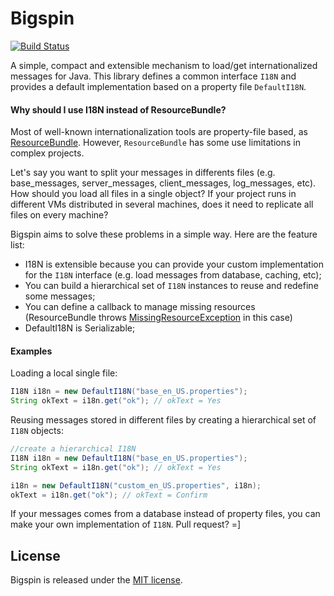 # Bigspin 

[![Build Status](https://travis-ci.org/greatjapa/bigspin.svg?branch=master)](https://travis-ci.org/greatjapa/bigspin)

A simple, compact and extensible mechanism to load/get internationalized messages for Java. This library defines a common interface `I18N` and provides a default implementation based on a property file `DefaultI18N`. 

#### Why should I use I18N instead of ResourceBundle?

Most of well-known internationalization tools are property-file based, as [ResourceBundle](https://docs.oracle.com/javase/8/docs/api/java/util/ResourceBundle.html). However, `ResourceBundle` has some use limitations in complex projects.

Let's say you want to split your messages in differents files (e.g. base_messages, server_messages, client_messages, log_messages, etc). How should you load all files in a single object? If your project runs in different VMs distributed in several machines, does it need to replicate all files on every machine?

Bigspin aims to solve these problems in a simple way. Here are the feature list: 

- I18N is extensible because you can provide your custom implementation for the `I18N` interface (e.g. load messages from database, caching, etc);
- You can build a hierarchical set of `I18N` instances to reuse and redefine some messages;
- You can define a callback to manage missing resources (ResourceBundle throws [MissingResourceException](https://docs.oracle.com/javase/8/docs/api/java/util/MissingResourceException.html) in this case)
- DefaultI18N is Serializable;

#### Examples

Loading a local single file:

```Java
I18N i18n = new DefaultI18N("base_en_US.properties");
String okText = i18n.get("ok"); // okText = Yes 
```

Reusing messages stored in different files by creating a hierarchical set of `I18N` objects:

```Java
//create a hierarchical I18N
I18N i18n = new DefaultI18N("base_en_US.properties");
String okText = i18n.get("ok"); // okText = Yes 

i18n = new DefaultI18N("custom_en_US.properties", i18n);
okText = i18n.get("ok"); // okText = Confirm 
```
If your messages comes from a database instead of property files, you can make your own implementation of `I18N`. Pull request? =]

## License

 Bigspin is released under the [MIT license](LICENSE).

